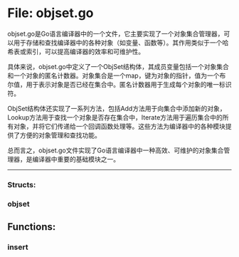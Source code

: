 # File: objset.go

objset.go是Go语言编译器中的一个文件，它主要实现了一个对象集合管理器，可以用于存储和查找编译器中的各种对象（如变量、函数等）。其作用类似于一个哈希表或索引，可以提高编译器的效率和可维护性。

具体来说，objset.go中定义了一个ObjSet结构体，其成员变量包括一个对象集合和一个对象的匿名计数器。对象集合是一个map，键为对象的指针，值为一个布尔值，用于表示对象是否已经在集合中。匿名计数器用于生成每个对象的唯一标识符。

ObjSet结构体还实现了一系列方法，包括Add方法用于向集合中添加新的对象，Lookup方法用于查找一个对象是否存在集合中，Iterate方法用于遍历集合中的所有对象，并将它们传递给一个回调函数处理等。这些方法为编译器中的各种模块提供了方便的对象管理和查找功能。

总而言之，objset.go文件实现了Go语言编译器中一种高效、可维护的对象集合管理器，是编译器中重要的基础模块之一。




---

### Structs:

### objset





## Functions:

### insert





